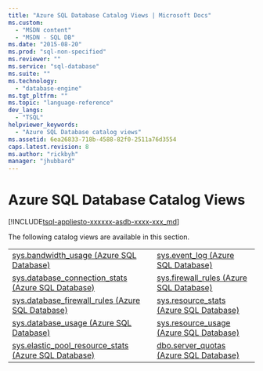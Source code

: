 ```yaml
---
title: "Azure SQL Database Catalog Views | Microsoft Docs"
ms.custom: 
  - "MSDN content"
  - "MSDN - SQL DB"
ms.date: "2015-08-20"
ms.prod: "sql-non-specified"
ms.reviewer: ""
ms.service: "sql-database"
ms.suite: ""
ms.technology: 
  - "database-engine"
ms.tgt_pltfrm: ""
ms.topic: "language-reference"
dev_langs: 
  - "TSQL"
helpviewer_keywords: 
  - "Azure SQL Database catalog views"
ms.assetid: 6ea26833-718b-4588-82f0-2511a76d3554
caps.latest.revision: 8
ms.author: "rickbyh"
manager: "jhubbard"
---
```

# Azure SQL Database Catalog Views
[!INCLUDE[tsql-appliesto-xxxxxx-asdb-xxxx-xxx_md](../../../relational-databases/reference/system-catalog-views/includes/tsql-appliesto-xxxxxx-asdb-xxxx-xxx-md.md)]

  The following catalog views are available in this section.  
  
|||  
|-|-|  
|[sys.bandwidth_usage &#40;Azure SQL Database&#41;](../../../relational-databases/reference/system-catalog-views/sys.bandwidth-usage-azure-sql-database.md)|[sys.event_log &#40;Azure SQL Database&#41;](../../../relational-databases/reference/system-catalog-views/sys.event-log-azure-sql-database.md)|  
|[sys.database_connection_stats &#40;Azure SQL Database&#41;](../../../relational-databases/reference/system-catalog-views/sys.database-connection-stats-azure-sql-database.md)|[sys.firewall_rules &#40;Azure SQL Database&#41;](../../../relational-databases/reference/system-catalog-views/sys.firewall-rules-azure-sql-database.md)|  
|[sys.database_firewall_rules &#40;Azure SQL Database&#41;](../../../relational-databases/reference/system-catalog-views/sys.database-firewall-rules-azure-sql-database.md)|[sys.resource_stats &#40;Azure SQL Database&#41;](../../../relational-databases/reference/system-catalog-views/sys.resource-stats-azure-sql-database.md)|  
|[sys.database_usage &#40;Azure SQL Database&#41;](../../../relational-databases/reference/system-catalog-views/sys.database-usage-azure-sql-database.md)|[sys.resource_usage &#40;Azure SQL Database&#41;](../../../relational-databases/reference/system-catalog-views/sys.resource-usage-azure-sql-database.md)|  
|[sys.elastic_pool_resource_stats &#40;Azure SQL Database&#41;](../../../relational-databases/reference/system-catalog-views/sys.elastic-pool-resource-stats-azure-sql-database.md)|[dbo.server_quotas &#40;Azure SQL Database&#41;](../../../relational-databases/reference/system-catalog-views/dbo.server-quotas-azure-sql-database.md)|  
  
  